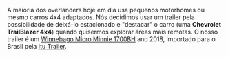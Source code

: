 A maioria dos overlanders hoje em dia usa pequenos motorhomes ou mesmo carros 4x4 adaptados. Nós decidimos usar um trailer pela possibilidade de deixá-lo estacionado e "destacar" o carro (uma **Chevrolet TrailBlazer 4x4**) quando quisermos explorar áreas mais remotas. O nosso trailer é um [Winnebago Micro Minnie 1700BH](https://winnebagoind.com/products/travel-trailer/2017/micro-minnie/overview) ano 2018, importado para o Brasil pela [Itu Trailer](http://www.itutrailer.com.br).
